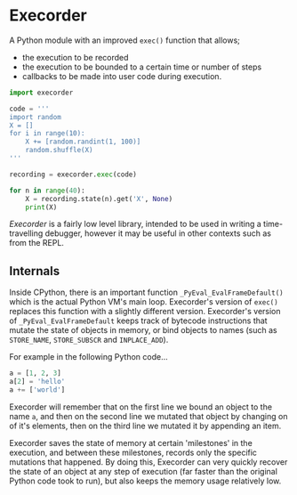 # Execorder
A Python module with an improved `exec()` function that allows;
 - the execution to be recorded
 - the execution to be bounded to a certain time or number of steps
 - callbacks to be made into user code during execution.

```python
import execorder

code = '''
import random
X = []
for i in range(10):
    X += [random.randint(1, 100)]
    random.shuffle(X)
'''

recording = execorder.exec(code)

for n in range(40):
    X = recording.state(n).get('X', None)
    print(X)

```

*Execorder* is a fairly low level library, intended to be used in writing a time-travelling debugger, however it may be useful in other contexts such as from the REPL.

## Internals

Inside CPython, there is an important function `_PyEval_EvalFrameDefault()` which is the actual Python VM's main loop. Execorder's version of `exec()` replaces this function with a slightly different version. Execorder's version of `_PyEval_EvalFrameDefault` keeps track of bytecode instructions that mutate the state of objects in memory, or bind objects to names (such as `STORE_NAME`, `STORE_SUBSCR` and `INPLACE_ADD`).

For example in the following Python code...
```python
a = [1, 2, 3]
a[2] = 'hello'
a += ['world']
```
Execorder will remember that on the first line we bound an object to the name `a`, and then on the second line we mutated that object by changing on of it's elements, then on the third line we mutated it by appending an item.

Execorder saves the state of memory at certain 'milestones' in the execution, and between these milestones, records only the specific mutations that happened. By doing this, Execorder can very quickly recover the state of an object at any step of execution (far faster than the original Python code took to run), but also keeps the memory usage relatively low.




